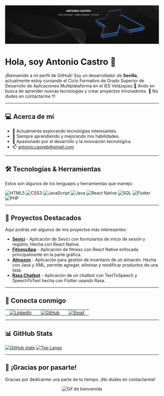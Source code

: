 <!-- Banner: Reemplaza la URL de la imagen con tu propio banner -->
![Banner](./assets/banner.jpg)

# Hola, soy Antonio Castro 👋

¡Bienvenido a mi perfil de GitHub! Soy un desarrollador de **Sevilla**, actualmente estoy cursando el Ciclo Formativo de Grado Superior de Desarrollo de Aplicaciones Multiplataforma en el IES Velázquez.📖
Ando en busca de aprender nuevas tecnologías y crear proyectos innovadores. 🚀
No dudes en contactarme !!!

---

## 💻 Acerca de mí

- 🔭 Actualmente explorando tecnologías interesantes.
- 🌱 Siempre aprendiendo y mejorando mis habilidades.
- 💬 Apasionado por el desarrollo y la innovación tecnológica.
- 📫 antonio.casyeb@gmail.com

---

## 🛠️ Tecnologías & Herramientas

Estos son algunos de los lenguajes y herramientas que manejo:

![HTML5](https://img.shields.io/badge/HTML5-E34F26?style=flat-square&logo=html5&logoColor=white)
![CSS3](https://img.shields.io/badge/CSS3-1572B6?style=flat-square&logo=css3)
![JavaScript](https://img.shields.io/badge/JavaScript-F7DF1E?style=flat-square&logo=javascript&logoColor=black)
![Java](https://img.shields.io/badge/Java-ED8B00?style=flat-square&logo=java&logoColor=white)
![React Native](https://img.shields.io/badge/React_Native-20232A?style=flat-square&logo=react&logoColor=61DAFB)
![SQL](https://img.shields.io/badge/SQL-4479A1?style=flat-square&logo=postgresql&logoColor=white)
![Flutter](https://img.shields.io/badge/Flutter-02569B?style=flat-square&logo=flutter&logoColor=white)
![PHP](https://img.shields.io/badge/PHP-777BB4?style=flat-square&logo=php&logoColor=white)

---

## 🚀 Proyectos Destacados  

Aquí podrás ver algunos de mis proyectos más interesantes:  

- [**Sevici**](https://github.com/AntonioCastro-dev/Diseno-Interfaces/tree/main/proyectoSevici) - Aplicación de Sevici con formularios de inicio de sesión y registro. Hecha con React Native.  
- [**FitnessApp**](https://github.com/AntonioCastro-dev/Diseno-Interfaces/tree/main/fitnessApp) - Aplicación de fitness con React Native enfocada principalmente en la parte gráfica.  
- [**Almazon**](https://github.com/AntonioCastro-dev/Programacion-Multimedia-Dispositivos-Moviles/tree/main/Almazon) - Aplicación para gestión de inventario de un almacén. Hecha con Java y XML, permite agregar, eliminar y modificar productos de una lista.  
- [**Rasa Chatbot**](https://github.com/AntonioCastro-dev/ChatbotRasa/tree/main) - Aplicación de un chatbot con TextToSpeech y SpeechToText hecha con Flutter usando Rasa.

---

## 🔗 Conecta conmigo

<table align="center">
  <tr>
    <td style="padding: 0 15px;">
      <a href="https://www.linkedin.com/in/antonio-castro-y%C3%A9benes-19a8891a2/">
        <img src="https://img.shields.io/badge/-LinkedIn-blue?style=for-the-badge&logo=linkedin&logoColor=white" alt="LinkedIn" />
      </a>
    </td>
    <td style="padding: 0 15px;">
      <a href="https://github.com/AntonioCastro-dev">
        <img src="https://img.shields.io/badge/-GitHub-181717?style=for-the-badge&logo=github&logoColor=white" alt="GitHub" />
      </a>
    </td>
    <td style="padding: 0 15px;">
      <a href="mailto:antonio.casyeb@gmail.com">
        <img src="https://img.shields.io/badge/-Email-D14836?style=for-the-badge&logo=gmail&logoColor=white" alt="Email" />
      </a>
    </td>
  </tr>
</table>


---

## 📊 GitHub Stats

[![GitHub stats](https://github-readme-stats.vercel.app/api?username=AntonioCastro-dev&show_icons=true&theme=radical)](https://github.com/AntonioCastro-dev)   [![Top Langs](https://github-readme-stats.vercel.app/api/top-langs/?username=AntonioCastro-dev&layout=compact&theme=radical)](https://github.com/AntonioCastro-dev)


---

## 🎉 ¡Gracias por pasarte!

Gracias por dedicarme una parte de tu tiempo. ¡No dudes en contactarme!
<p align="center">
  <img src="https://i.pinimg.com/originals/5f/a2/1e/5fa21e87a7cb96c451ad49236e93b434.gif" alt="Gif de bienvenida" width="300" />
</p>
